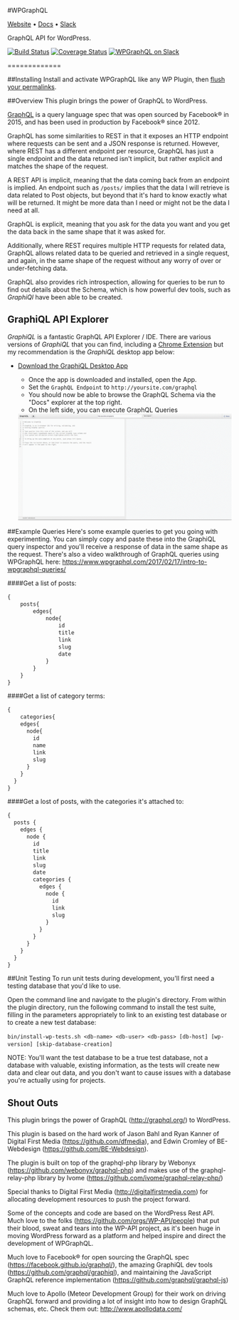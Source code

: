 #WPGraphQL 

<a href="https://www.wpgraphql.com" target="_blank">Website</a> • <a href="https://www.gitbook.com/book/wp-graphql/wp-graphql/" target="_blank">Docs</a> • <a href="https://slackin-wpgraphql.herokuapp.com/" target="_blank">Slack</a>

GraphQL API for WordPress.

[![Build Status](https://travis-ci.org/wp-graphql/wp-graphql.svg?branch=master)](https://travis-ci.org/wp-graphql/wp-graphql) [![Coverage Status](https://coveralls.io/repos/github/wp-graphql/wp-graphql/badge.svg?branch=master)](https://coveralls.io/github/wp-graphql/wp-graphql?branch=master)
[![WPGraphQL on Slack](https://slackin-wpgraphql.herokuapp.com/badge.svg)](https://slackin-wpgraphql.herokuapp.com/)

=============

##Installing
Install and activate WPGraphQL like any WP Plugin, then <a href="https://lmgtfy.com/?q=wordpress+flush+permalinks" target="_blank">flush your permalinks</a>.

##Overview
This plugin brings the power of GraphQL to WordPress.

<a href="https://graphql.org" target="_blank">GraphQL</a> is a query language spec that was open sourced by Facebook® in 
2015, and has been used in production by Facebook® since 2012.

GraphQL has some similarities to REST in that it exposes an HTTP endpoint where requests can be sent and a JSON response 
is returned. However, where REST has a different endpoint per resource, GraphQL has just a single endpoint and the
data returned isn't implicit, but rather explicit and matches the shape of the request. 

A REST API is implicit, meaning that the data coming back from an endpoint is implied. An endpoint such as `/posts/` 
implies that the data I will retrieve is data related to Post objects, but beyond that it's hard to know exactly what 
will be returned. It might be more data than I need or might not be the data I need at all. 

GraphQL is explicit, meaning that you ask for the data you want and you get the data back in the same shape that it was 
asked for.

Additionally, where REST requires multiple HTTP requests for related data, GraphQL allows related data to be queried and 
retrieved in a single request, and again, in the same shape of the request without any worry of over or under-fetching 
data.

GraphQL also provides rich introspection, allowing for queries to be run to find out details about the Schema, which is
how powerful dev tools, such as _GraphiQl_ have been able to be created.

## GraphiQL API Explorer
_GraphiQL_ is a fantastic GraphQL API Explorer / IDE. There are various versions of _GraphiQL_
that you can find, including a <a href="https://chrome.google.com/webstore/detail/chromeiql/fkkiamalmpiidkljmicmjfbieiclmeij?hl=en">Chrome Extension</a> but
my recommendation is the _GraphiQL_ desktop app below:

- <a href="https://github.com/skevy/graphiql-app">Download the GraphiQL Desktop App</a>
    - Once the app is downloaded and installed, open the App.
    - Set the `GraphQL Endpoint` to `http://yoursite.com/graphql`
    - You should now be able to browse the GraphQL Schema via the "Docs" explorer
    at the top right. 
    - On the left side, you can execute GraphQL Queries
    
    <img src="https://github.com/wp-graphql/wp-graphql/blob/master/img/graphql-docs.gif?raw=true" alt="GraphiQL API Explorer">

##Example Queries
Here's some example queries to get you going with experimenting. You can simply copy and paste these into the GraphiQL 
query inspector and you'll receive a response of data in the same shape as the request. There's also a video walkthrough 
of GraphQL queries using WPGraphQL here: 
<a href="https://www.wpgraphql.com/2017/02/17/intro-to-wpgraphql-queries/">https://www.wpgraphql.com/2017/02/17/intro-to-wpgraphql-queries/</a>

####Get a list of posts:
```
{
    posts{
        edges{
            node{
                id
                title
                link
                slug
                date
            }
        }
    }
}
```

####Get a list of category terms:
```
{
	categories{
    edges{
      node{
        id
        name
        link
        slug
      }
    }
  }
}
```

####Get a lost of posts, with the categories it's attached to:

```
{
  posts {
    edges {
      node {
        id
        title
        link
        slug
        date
        categories {
          edges {
            node {
              id
              link
              slug
            }
          }
        }
      }
    }
  }
}

```

##Unit Testing
To run unit tests during development, you'll first need a testing database that you'd like to use. 

Open the command line and navigate to the plugin's directory. From within the plugin directory, run the following 
command to install the test suite, filling in the parameters appropriately to link to an existing test database or to
create a new test database:

`bin/install-wp-tests.sh <db-name> <db-user> <db-pass> [db-host] [wp-version] [skip-database-creation]`

NOTE: You'll want the test database to be a true test database, not a database with valuable, existing information, as 
the tests will create new data and clear out data, and you don't want to cause issues with a database you're actually 
using for projects.

## Shout Outs
This plugin brings the power of GraphQL (http://graphql.org/) to WordPress.

This plugin is based on the hard work of Jason Bahl and Ryan Kanner of Digital First Media (https://github.com/dfmedia),
and Edwin Cromley of BE-Webdesign (https://github.com/BE-Webdesign).

The plugin is built on top of the graphql-php library by Webonyx (https://github.com/webonyx/graphql-php) and makes use 
of the graphql-relay-php library by Ivome (https://github.com/ivome/graphql-relay-php/)

Special thanks to Digital First Media (http://digitalfirstmedia.com) for allocating development resources to push the 
project forward.

Some of the concepts and code are based on the WordPress Rest API. Much love to the folks (https://github.com/orgs/WP-API/people) 
that put their blood, sweat and tears into the WP-API project, as it's been huge in moving WordPress forward as a 
platform and helped inspire and direct the development of WPGraphQL.

Much love to Facebook® for open sourcing the GraphQL spec (https://facebook.github.io/graphql/), the amazing GraphiQL 
dev tools (https://github.com/graphql/graphiql), and maintaining the JavaScript GraphQL reference 
implementation (https://github.com/graphql/graphql-js)

Much love to Apollo (Meteor Development Group) for their work on driving GraphQL forward and providing a lot of insight 
into how to design GraphQL schemas, etc. Check them out: http://www.apollodata.com/
